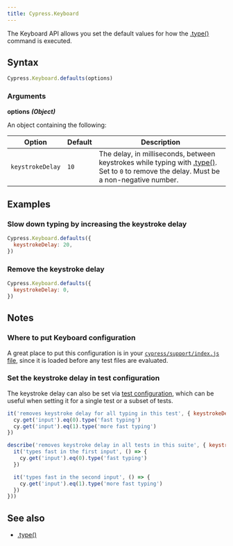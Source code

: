 ```yaml
---
title: Cypress.Keyboard
---
```


The Keyboard API allows you set the default values for how the
[.type()](/api/commands/type) command is executed.

## Syntax

```javascript
Cypress.Keyboard.defaults(options)
```

### Arguments

**<Icon name="angle-right"></Icon> options** **_(Object)_**

An object containing the following:

| Option           | Default | Description                                                                                                                                                    |
| ---------------- | ------- | -------------------------------------------------------------------------------------------------------------------------------------------------------------- |
| `keystrokeDelay` | `10`    | The delay, in milliseconds, between keystrokes while typing with [.type()](/api/commands/type). Set to `0` to remove the delay. Must be a non-negative number. |

## Examples

### Slow down typing by increasing the keystroke delay

```javascript
Cypress.Keyboard.defaults({
  keystrokeDelay: 20,
})
```

### Remove the keystroke delay

```javascript
Cypress.Keyboard.defaults({
  keystrokeDelay: 0,
})
```

## Notes

### Where to put Keyboard configuration

A great place to put this configuration is in your
[`cypress/support/index.js` file](/guides/core-concepts/writing-and-organizing-tests#Support-file),
since it is loaded before any test files are evaluated.

### Set the keystroke delay in test configuration

The keystroke delay can also be set via
[test configuration](/guides/core-concepts/writing-and-organizing-tests#Test-Configuration),
which can be useful when setting it for a single test or a subset of tests.

```javascript
it('removes keystroke delay for all typing in this test', { keystrokeDelay: 0 }, () => {
  cy.get('input').eq(0).type('fast typing')
  cy.get('input').eq(1).type('more fast typing')
})

describe('removes keystroke delay in all tests in this suite', { keystrokeDelay: 0 }, () => {
  it('types fast in the first input', () => {
    cy.get('input').eq(0).type('fast typing')
  })

  it('types fast in the second input', () => {
    cy.get('input').eq(1).type('more fast typing')
  })
}))
```

## See also

- [.type()](/api/commands/type)
